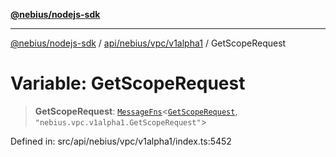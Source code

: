 [**@nebius/nodejs-sdk**](../../../../../README.md)

***

[@nebius/nodejs-sdk](../../../../../README.md) / [api/nebius/vpc/v1alpha1](../README.md) / GetScopeRequest

# Variable: GetScopeRequest

> **GetScopeRequest**: [`MessageFns`](../../../../../runtime/protos/core/interfaces/MessageFns.md)\<[`GetScopeRequest`](../interfaces/GetScopeRequest.md), `"nebius.vpc.v1alpha1.GetScopeRequest"`\>

Defined in: src/api/nebius/vpc/v1alpha1/index.ts:5452
